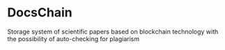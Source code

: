 # DocsChain
Storage system of scientific papers based on blockchain technology with the possibility of auto-checking for plagiarism
